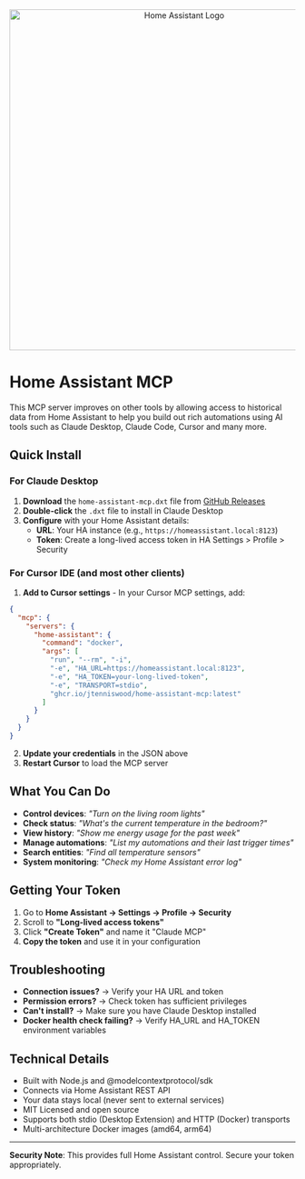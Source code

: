 <div align="center">
  <img src="logo.png" alt="Home Assistant Logo" width="600">
</div>

# Home Assistant MCP

This MCP server improves on other tools by allowing access to historical data from Home Assistant to help you build out rich automations using AI tools such as Claude Desktop, Claude Code, Cursor and many more.

## Quick Install

### For Claude Desktop

1. **Download** the `home-assistant-mcp.dxt` file from [GitHub Releases](https://github.com/jtenniswood/home-assistant-mcp/releases/latest)
2. **Double-click** the `.dxt` file to install in Claude Desktop  
3. **Configure** with your Home Assistant details:
   - **URL**: Your HA instance (e.g., `https://homeassistant.local:8123`)
   - **Token**: Create a long-lived access token in HA Settings > Profile > Security


### For Cursor IDE (and most other clients)

1. **Add to Cursor settings** - In your Cursor MCP settings, add:
```json
{
  "mcp": {
    "servers": {
      "home-assistant": {
        "command": "docker",
        "args": [
          "run", "--rm", "-i",
          "-e", "HA_URL=https://homeassistant.local:8123",
          "-e", "HA_TOKEN=your-long-lived-token",
          "-e", "TRANSPORT=stdio",
          "ghcr.io/jtenniswood/home-assistant-mcp:latest"
        ]
      }
    }
  }
}
```
2. **Update your credentials** in the JSON above
3. **Restart Cursor** to load the MCP server


## What You Can Do

- **Control devices**: *"Turn on the living room lights"* 
- **Check status**: *"What's the current temperature in the bedroom?"*
- **View history**: *"Show me energy usage for the past week"*
- **Manage automations**: *"List my automations and their last trigger times"*
- **Search entities**: *"Find all temperature sensors"*
- **System monitoring**: *"Check my Home Assistant error log"*

## Getting Your Token

1. Go to **Home Assistant → Settings → Profile → Security**
2. Scroll to **"Long-lived access tokens"**
3. Click **"Create Token"** and name it "Claude MCP"
4. **Copy the token** and use it in your configuration

## Troubleshooting

- **Connection issues?** → Verify your HA URL and token
- **Permission errors?** → Check token has sufficient privileges
- **Can't install?** → Make sure you have Claude Desktop installed
- **Docker health check failing?** → Verify HA_URL and HA_TOKEN environment variables

## Technical Details

- Built with Node.js and @modelcontextprotocol/sdk
- Connects via Home Assistant REST API
- Your data stays local (never sent to external services)
- MIT Licensed and open source
- Supports both stdio (Desktop Extension) and HTTP (Docker) transports
- Multi-architecture Docker images (amd64, arm64)

---

**Security Note**: This provides full Home Assistant control. Secure your token appropriately.
